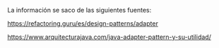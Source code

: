 La información se saco de las siguientes fuentes:

https://refactoring.guru/es/design-patterns/adapter

https://www.arquitecturajava.com/java-adapter-pattern-y-su-utilidad/